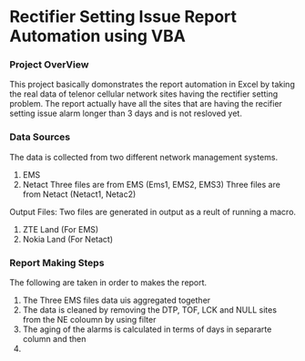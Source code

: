 # Rectifier Setting Issue Report Automation using VBA

### Project OverView
This project basically domonstrates the report automation in Excel by taking the real data of telenor cellular network sites having the rectifier setting problem. The report actually have all the sites that are having the recifier setting issue alarm longer than 3 days and is not resloved yet. 

### Data Sources
 The data is collected from two different network management systems.
1. EMS
2. Netact
Three files are from EMS (Ems1, EMS2, EMS3)
Three files are from Netact (Netact1, Netac2)

Output Files:
Two files are generated in output as a reult of running a macro.
1. ZTE Land (For EMS)
2. Nokia Land (For Netact)

### Report Making Steps 
The following are taken in order to makes the report.

1. The Three EMS files data uis aggregated together
2. The data is cleaned by removing the DTP, TOF, LCK and NULL sites from the NE coloumn by using filter
3. The aging of the alarms is calculated in terms of days in separarte column and then 
4. 
